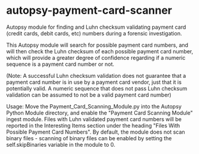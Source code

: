 # autopsy-payment-card-scanner
Autopsy module for finding and Luhn checksum validating payment card (credit cards, debit cards, etc) numbers during a forensic investigation.

This Autopsy module will search for possible payment card numbers, and will then check the Luhn checksum of each possible payment card number, which will provide a greater degree of confidence regarding if a numeric sequence is a payment card number or not.

(Note: A successful Luhn checksum validation does not guarantee that a payment card number is in use by a payment card vendor, just that it is potentially valid.  A numeric sequence that does not pass Luhn checksum validation can be assumed to not be a valid payment card number)

Usage: Move the Payment_Card_Scanning_Module.py into the Autopsy Python Module directory, and enable the "Payment Card Scanning Module" ingest module.  Files with Luhn validated payment card numbers will be reported in the Interesting Items section under the heading "Files With Possible Payment Card Numbers".  By default, the module does not scan binary files - scanning of binary files can be enabled by setting the self.skipBinaries variable in the module to 0.
